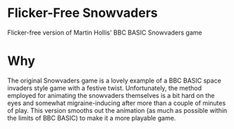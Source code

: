 # Flicker-Free Snowvaders
Flicker-free version of Martin Hollis' BBC BASIC Snowvaders game

# Why
The original Snowvaders game is a lovely example of a BBC BASIC space invaders style game with a festive twist. Unfortunately, the method employed for animating the snowvaders themselves is a bit hard on the eyes and somewhat migraine-inducing after more than a couple of minutes of play. This version smooths out the animation (as much as possible within the limits of BBC BASIC) to make it a more playable game.
